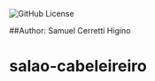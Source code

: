 ![GitHub License](https://img.shields.io/github/license/samuelhigino940/salao-cabeleireiro)


##Author: Samuel Cerretti Higino

# salao-cabeleireiro

